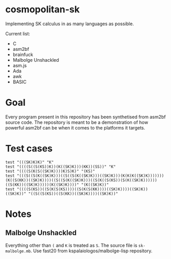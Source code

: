 # cosmopolitan-sk

Implementing SK calculus in as many languages as possible.

Current list:
- C
- asm2bf
- brainfuck
- Malbolge Unshackled
- asm.js
- Ada
- awk
- BASIC

# Goal

Every program present in this repository has been synthetised from asm2bf source code. The repository is meant to be a demonstration of how powerful asm2bf can be when it comes to the platforms it targets.

# Test cases

```
test "(((SK)K)K)" "K"
test "((((S((S(KS))K))(K((SK)K)))(KK))(SS))" "K"
test "((((S(K(S((SK)K))))K)S)K)" "(KS)"
test "(((S((S(K((SK)K)))((S((S(K((SK)K)))((SK)K)))(K(K(K((SK)K)))))))(K((S(KK))((SK)K))))((S((S(K((SK)K)))((S(K((S(KS))(S(K((SK)K))))))((S(KK))((SK)K)))))(K((SK)K))))" "(K((SK)K))"
test "((((S(KS))((S(K(S(KS))))((S(K(S(KK))))((SK)K))))((SK)K))((SK)K))" "((S((S(KS))((S(KK))((SK)K))))((SK)K))"
```

# Notes

## Malbolge Unshackled

Everything other than `(` and `K` is treated as `S`. The source file is `sk-malbolge.mb`. Use fast20 from kspalaiologos/malbolge-lisp repository.

